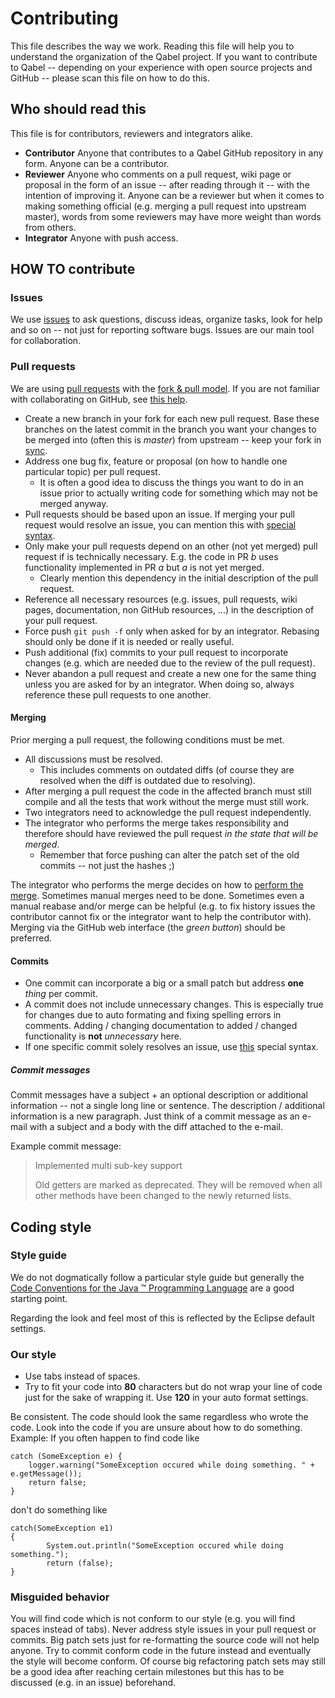 # Contributing

This file describes the way we work. Reading this file will help you to understand the organization of the Qabel project. If you want to contribute to Qabel -- depending on your experience with open source projects and GitHub -- please scan this file on how to do this.

## Who should read this

This file is for contributors, reviewers and integrators alike.

* **Contributor** Anyone that contributes to a Qabel GitHub repository in any form. Anyone can be a contributor.
* **Reviewer** Anyone who comments on a pull request, wiki page or proposal in the form of an issue -- after reading through it -- with the intention of improving it. Anyone can be a reviewer but when it comes to making something official (e.g. merging a pull request into upstream master), words from some reviewers may have more weight than words from others.
* **Integrator** Anyone with push access.

## HOW TO contribute

### Issues
We use [issues](https://help.github.com/articles/about-issues/) to ask questions, discuss ideas, organize tasks, look for help and so on -- not just for reporting software bugs. Issues are our main tool for collaboration.

### Pull requests
We are using [pull requests](https://help.github.com/articles/using-pull-requests/) with the [fork & pull model](https://help.github.com/articles/using-pull-requests/#fork--pull). If you are not familiar with collaborating on GitHub, see [this help](https://help.github.com/categories/collaborating/).

* Create a new branch in your fork for each new pull request. Base these branches on the latest commit in the branch you want your changes to be merged into (often this is *master*) from upstream -- keep your fork in [sync](https://help.github.com/articles/syncing-a-fork/).
* Address one bug fix, feature or proposal (on how to handle one particular topic) per pull request.
  * It is often a good idea to discuss the things you want to do in an issue prior to actually writing code for something which may not be merged anyway.
* Pull requests should be based upon an issue. If merging your pull request would resolve an issue, you can mention this with [special syntax](https://github.com/blog/1506-closing-issues-via-pull-requests).
* Only make your pull requests depend on an other (not yet merged) pull request if is technically necessary. E.g. the code in PR *b* uses functionality implemented in PR *a* but *a* is not yet merged.
  * Clearly mention this dependency in the initial description of the pull request.
* Reference all necessary resources (e.g. issues, pull requests, wiki pages, documentation, non GitHub resources, ...) in the description of your pull request.
* Force push `git push -f` only when asked for by an integrator. Rebasing should only be done if it is needed or really useful.
* Push additional (fix) commits to your pull request to incorporate changes (e.g. which are needed due to the review of the pull request).
* Never abandon a pull request and create a new one for the same thing unless you are asked for by an integrator. When doing so, always reference these pull requests to one another.

#### Merging
Prior merging a pull request, the following conditions must be met.
* All discussions must be resolved.
  * This includes comments on outdated diffs (of course they are resolved when the diff is outdated due to resolving).
* After merging a pull request the code in the affected branch must still compile and all the tests that work without the merge must still work.
* Two integrators need to acknowledge the pull request independently.
* The integrator who performs the merge takes responsibility and therefore should have reviewed the pull request *in the state that will be merged*.
  * Remember that force pushing can alter the patch set of the old commits -- not just the hashes ;)

The integrator who performs the merge decides on how to [perform the merge](https://help.github.com/articles/merging-a-pull-request/). Sometimes manual merges need to be done. Sometimes even a manual reabase and/or merge can be helpful (e.g. to fix history issues the contributor cannot fix or the integrator want to help the contributor with). Merging via the GitHub web interface (the *green button*) should be preferred.

#### Commits
* One commit can incorporate a big or a small patch but address **one** *thing* per commit.
* A commit does not include unnecessary changes. This is especially true for changes due to auto formating and fixing spelling errors in comments. Adding / changing documentation to added / changed functionality is **not** *unnecessary* here.
* If one specific commit solely resolves an issue, use [this](https://help.github.com/articles/closing-issues-via-commit-messages/) special syntax.

##### Commit messages
Commit messages have a subject + an optional description or additional information -- not a single long line or sentence. The description / additional information is a new paragraph. Just think of a commit message as an e-mail with a subject and a body with the diff attached to the e-mail.

Example commit message:
> Implemented multi sub-key support
>
> Old getters are marked as deprecated. They will be removed when all other
> methods have been changed to the newly returned lists.

## Coding style

### Style guide
We do not dogmatically follow a particular style guide but generally the [Code Conventions for the Java :tm: Programming Language](http://www.oracle.com/technetwork/java/javase/documentation/codeconvtoc-136057.html) are a good starting point.

Regarding the look and feel most of this is reflected by the Eclipse default settings.

### Our style
* Use tabs instead of spaces.
* Try to fit your code into **80** characters but do not wrap your line of code just for the sake of wrapping it. Use **120** in your auto format settings.

Be consistent. The code should look the same regardless who wrote the code. Look into the code if you are unsure about how to do something.
Example:
If you often happen to find code like
```
catch (SomeException e) {
    logger.warning("SomeException occured while doing something. " + e.getMessage());
    return false;
}
```
don't do something like
```
catch(SomeException e1)
{
        System.out.println("SomeException occured while doing something.");
        return (false);
}
```

### Misguided behavior
You will find code which is not conform to our style (e.g. you will find spaces instead of tabs). Never address style issues in your pull request or commits. Big patch sets just for re-formatting the source code will not help anyone. Try to commit conform code in the future instead and eventually the style will become conform. Of course big refactoring patch sets may still be a good idea after reaching certain milestones but this has to be discussed (e.g. in an issue) beforehand.
